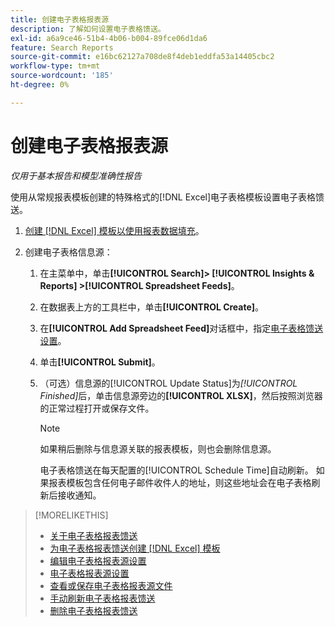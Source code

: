 ```yaml
---
title: 创建电子表格报表源
description: 了解如何设置电子表格馈送。
exl-id: a6a9ce46-51b4-4b06-b004-89fce06d1da6
feature: Search Reports
source-git-commit: e16bc62127a708de8f4deb1eddfa53a14405cbc2
workflow-type: tm+mt
source-wordcount: '185'
ht-degree: 0%

---
```


# 创建电子表格报表源

*仅用于基本报告和模型准确性报告*

使用从常规报表模板创建的特殊格式的[!DNL Excel]电子表格模板设置电子表格馈送。

1. [创建 [!DNL Excel] 模板以使用报表数据填充](spreadsheet-feed-create-excel-template.md)。

2. 创建电子表格信息源：

   1. 在主菜单中，单击&#x200B;**[!UICONTROL Search]> [!UICONTROL Insights & Reports] >[!UICONTROL Spreadsheet Feeds]**。

   1. 在数据表上方的工具栏中，单击&#x200B;**[!UICONTROL Create]**。

   1. 在&#x200B;**[!UICONTROL Add Spreadsheet Feed]**&#x200B;对话框中，指定[电子表格馈送设置](spreadsheet-feed-settings.md)。

   1. 单击&#x200B;**[!UICONTROL Submit]**。

   1. （可选）信息源的[!UICONTROL Update Status]为&#x200B;*[!UICONTROL Finished]*&#x200B;后，单击信息源旁边的&#x200B;**[!UICONTROL XLSX]**，然后按照浏览器的正常过程打开或保存文件。

      >[!NOTE]
      >
      >如果稍后删除与信息源关联的报表模板，则也会删除信息源。

      电子表格馈送在每天配置的[!UICONTROL Schedule Time]自动刷新。 如果报表模板包含任何电子邮件收件人的地址，则这些地址会在电子表格刷新后接收通知。

>[!MORELIKETHIS]
>
>* [关于电子表格报表馈送](spreadsheet-feed-about.md)
>* [为电子表格报表馈送创建 [!DNL Excel] 模板](spreadsheet-feed-create-excel-template.md)
>* [编辑电子表格报表源设置](spreadsheet-feed-edit.md)
>* [电子表格报表源设置](spreadsheet-feed-settings.md)
>* [查看或保存电子表格报表源文件](spreadsheet-feed-view-or-save.md)
>* [手动刷新电子表格报表馈送](spreadsheet-feed-refresh.md)
>* [删除电子表格报表馈送](spreadsheet-feed-delete.md)
